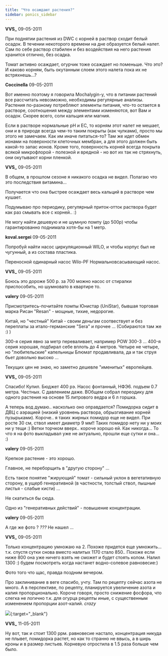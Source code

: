 ```yaml
---
title: "Что осаждают растения?"
sidebar: ponics_sidebar
---
```


**VVS_** 09-05-2011

При поднятии растения из DWC с корней в раствор сходит белый осадок. В течении некоторого времени на дне образуется белый налет. Сам по себе раствор стабилен и без воздействия на него растения хранится отлично, без осадка.

Томат активно осаждает, огурчик тоже осаждает но поменьше. Что это? И каково корням, быть окутанным слоем этого налета пока их не встряхнешь...?


**Coccinella** 09-05-2011

Вот именно поэтому я говорила Mochalygin-у, что в питании растений все рассчитать невозможно, необходимы регулярные анализы. Растения по-разному потребляют элементы питания, что-то остается в растворе, соотношения между элементами изменяются, вот Вам и осадок. Скорее всего, соли кальция или магния.

Если в растворе нормальные рН и ЕС, то корням этот налет не мешает, они и в природе всегда чем-то таким покрыты (как чулками), просто мы этого не замечаем. Как им иначе питаться-то? Там же идет обмен ионами на поверхности клеточных мембран, а для этого должен быть какой-то запас ионов. Кроме того, поверхность корней всегда покрыта всякой микрофлорой - полезной и вредной - но вот их так не стряхнуть, они окутывают корни пленкой.


**VVS_** 09-05-2011

В общем, в прошлом сезоне я никакого осадка не видел. Полагаю что это последствия витамина... 

Получается что она быстрее осаждает весь кальций в растворе чем кушает.

Подумываю про периодику, регулярный приток-отток раствора будет как раз смывать все с корней.. :)

Не могу найти дешевую и не шумную помпу (до 500р) чтобы гарантированно поднимала хотя-бы на 1 метр.


**koval.sergei** 09-05-2011

Попробуй найти насос циркуляционный WILO, и чтобы корпус был не чугунный, а из состава пластика.

Переносной одинарный насос Wilo-PF Нормальновсасывающий насос.


**VVS_** 09-05-2011

Боюсь это дороже 500 р. за 700 можно насос от стиралки приспособить, но шумновато в квартире то.


**valery** 09-05-2011

Присмотритесь-почитайте помпы Юнистар (UniStar), бывшая торговая марка Рисан "Resan" - мощные, тихие, недорогие.

Китай, но "честный" Китай - своим деньгам соотвествует и без переплаты за итало-германские "Sera" и прочее ... (Собираются там же :) )

300-я серия явно за метр переваливает, например POW 300-3 ... 400-я серия хорошая, подбирал себе вплоть до 4 метров. Четыре не четыре, но "любительские" капельницы Блюмат продавливала, да и так струя бьет довольно высоко ...

Текущих цен не знаю, но заметно дешевле "именитых" европейцев.


**VVS_** 09-05-2011

Спасибо! Купил. Бюджет 400 рэ. Насос фонтанный, НФЭ6. подъем 0.7 метра. Честных. С давлением даже. ВОбщем собрал переодику для одного растения на основе 15 литрового ведра и 6 л горшка.

А теперь вод думаю.. насколько оно оправдается? Помидорка сидит в ДВЦ с аэрацией (низкий уровнень раствора, обрызгивание корней пузырьками). Короче.. я таких жирных помидор еще не видел. При росте 30 см, ствол имеет диаметр 9 мм!! Таких помидор нету ни у моих ни у тещи :) Ветки торчком вверх.. короче хорошо ей. Как никогда... То что я на фото выкладывал уже не актуально, прошли еще сутки и она... :)


**valery** 09-05-2011

Крепкое растение - это хорошо.

Главное, не переборщить в "другую сторону" ...

Есть такое понятие "жирующий" томат - сильный уклон в вегетативную сторону, в ущерб генеративной (в частности, толстый ствол, пышные листья - слабые кисти) ...

Не скатиться бы сюда. 

Одно из "генеративных действий" - повышение концентрации.


**valery** 09-05-2011

А где же фото ? *???* Не нашел ...


**VVS_** 09-05-2011

Только концентрацию умножаю на 2. Похоже придется еще умножить... т.к. спустя сутки снова вместо налитых 1170 стало 850.. Похоже если ниже 800 она уже ничего взять не сможет и будет стоять колом. Налил 1300 :) будем посмотреть когда настанет водно-солевое равновесие:)

Фото того что щас, правда поздним вечером.

Про заклинивание в веге спасибо, учту. Там по рецепту сейчас азота не много. А в перспективе, по рецепту, планируется увеличение азота и калия пропорционально. Короче говоря, просто снижение фосфора, что слегка не логично т.к. для огурца рецепты иные, с существенным изменением пропорции азот-калий. *crazy*

[![](/attachimages/6873_IMG_0666.jpg)](https://t.me/ponics_ru_files/5323){:target="_blank"}

**VVS_** 11-05-2011

Ну вот, так и стоит 1300 ррм. равновесие настало, концентрация никуда не плывет, помидорка растет, но как то странно не ввысь, а в ширь кроны и в размер листьев. Корневую отростила в 1.5 раза больше чем было.



